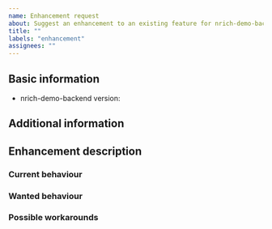 ```yaml
---
name: Enhancement request
about: Suggest an enhancement to an existing feature for nrich-demo-backend
title: ""
labels: "enhancement"
assignees: ""
---
```


<!--
  Please use Markdown syntax throughout the report for improved clarity.
  https://guides.github.com/features/mastering-markdown/
-->

## Basic information

* nrich-demo-backend version:
  <!-- released version or snapshot version -->

## Additional information

<!-- Please, include any additional information that could be relevant (e.g. Java, Gradle/Maven, OS version). -->

## Enhancement description

<!--
  Please, describe the enhancement you envision.
  If relevant and possible, also fill out the sub-sections below.
-->

### Current behaviour

<!-- Please, provide the current behavior around this topic, if applicable. -->

### Wanted behaviour

<!-- Please, describe the desired outcome around the suggested enhancement. -->

### Possible workarounds

<!-- Please, share any workarounds for the described enhancement, if applicable. -->
